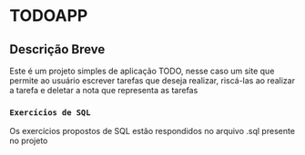 # TODOAPP

## Descrição Breve

Este é um projeto simples de aplicação TODO, nesse caso um site que permite ao usuário escrever tarefas que deseja realizar, riscá-las ao realizar a tarefa
e deletar a nota que representa as tarefas

### `Exercícios de SQL`
Os exercícios propostos de SQL estão respondidos no arquivo .sql presente no projeto

